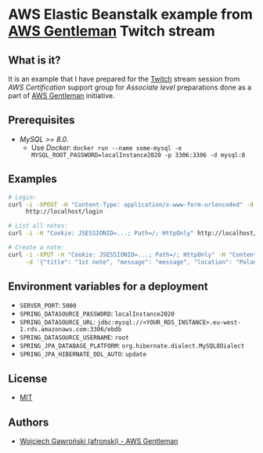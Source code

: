 # AWS Elastic Beanstalk example from [AWS Gentleman](https://awsgentleman.com/category/aws-cdk/) Twitch stream

## What is it?

It is an example that I have prepared for the [Twitch](https://twitch.tv/afronski) stream session from *AWS Certification* support group for *Associate level* preparations done as a part of [AWS Gentleman](https://awsgentleman.com) initiative.

## Prerequisites

- *MySQL >= 8.0*.
    - Use *Docker*: `docker run --name some-mysql -e MYSQL_ROOT_PASSWORD=localInstance2020 -p 3306:3306 -d mysql:8`

## Examples

```bash
# Login:
curl -i -XPOST -H "Content-Type: application/x-www-form-urlencoded" -d "username=admin@example.com&password=12345" \
     http://localhost/login

# List all notes:
curl -i -H "Cookie: JSESSIONID=...; Path=/; HttpOnly" http://localhost/notes

# Create a note:
curl -i -XPUT -H "Cookie: JSESSIONID=...; Path=/; HttpOnly" -H "Content-Type: application/json" \
     -d '{"title": "1st note", "message": "message", "location": "Poland"}' http://localhost/notes
```

## Environment variables for a deployment

- `SERVER_PORT`: `5000`
- `SPRING_DATASOURCE_PASSWORD`: `localInstance2020`
- `SPRING_DATASOURCE_URL`: `jdbc:mysql://<YOUR_RDS_INSTANCE>.eu-west-1.rds.amazonaws.com:3306/ebdb`
- `SPRING_DATASOURCE_USERNAME`: `root`
- `SPRING_JPA_DATABASE_PLATFORM`: `org.hibernate.dialect.MySQL8Dialect`
- `SPRING_JPA_HIBERNATE_DDL_AUTO`: `update`

## License

- [MIT](LICENSE.md)

## Authors

- [Wojciech Gawroński (afronski) - AWS Gentleman](https://github.com/afronski)
